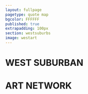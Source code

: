 ```yaml
---
layout: fullpage
pagetype: quote map
bgcolor: FFFFFF
published: true
extrapadding: 100px
section: westsuburbs
image: westart
---
```


<div id="westart" class="mapstage"></div>

# WEST SUBURBAN
# ART NETWORK
